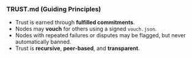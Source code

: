 ### TRUST.md (Guiding Principles)
- Trust is earned through **fulfilled commitments**.
- Nodes may **vouch** for others using a signed `vouch.json`.
- Nodes with repeated failures or disputes may be flagged, but never automatically banned.
- Trust is **recursive**, **peer-based**, and **transparent**.
